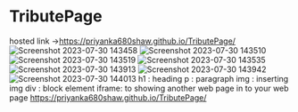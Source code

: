 # TributePage
hosted link ->https://priyanka680shaw.github.io/TributePage/
![Screenshot 2023-07-30 143458](https://github.com/priyanka680shaw/TributePage/assets/96192066/be00ff8e-1fa4-43c4-bcb7-8d0214d9332e)
![Screenshot 2023-07-30 143510](https://github.com/priyanka680shaw/TributePage/assets/96192066/953d07ac-2ddf-417d-bd88-f1cd64a765fa)
![Screenshot 2023-07-30 143519](https://github.com/priyanka680shaw/TributePage/assets/96192066/8e4984dd-1bc3-4452-a6dd-f6862d41b109)
![Screenshot 2023-07-30 143535](https://github.com/priyanka680shaw/TributePage/assets/96192066/a372754c-6432-4cd8-b910-c248a0ece3ce)
![Screenshot 2023-07-30 143913](https://github.com/priyanka680shaw/TributePage/assets/96192066/dec92422-9946-469a-843e-3f1f68f8dfa4)
![Screenshot 2023-07-30 143942](https://github.com/priyanka680shaw/TributePage/assets/96192066/c428a05c-fc11-48fa-b94d-8e06f74cd9ca)
![Screenshot 2023-07-30 144013](https://github.com/priyanka680shaw/TributePage/assets/96192066/1e999658-7dc2-4634-afcb-de4088a31f01)
h1 : heading
p : paragraph
img : inserting img
div : block element
iframe: to showing another web page in to your web page
https://priyanka680shaw.github.io/TributePage/
